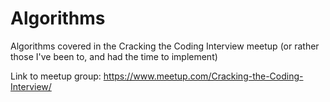 # Algorithms
Algorithms covered in the Cracking the Coding Interview meetup (or rather those I've been to, and had the time to implement)

Link to meetup group: https://www.meetup.com/Cracking-the-Coding-Interview/
